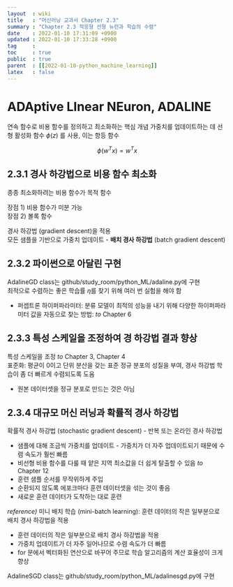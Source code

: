 ```yaml
---
layout  : wiki
title   : "머신러닝 교과서 Chapter 2.3"
summary : "Chapter 2.3 적응형 선형 뉴런과 학습의 수렴"
date    : 2022-01-10 17:31:09 +0900
updated : 2022-01-10 17:33:28 +0900
tag     : 
toc     : true
public  : true
parent  : [[2022-01-10-python_machine_learning]]
latex   : false
---
```

 
# ADAptive LInear NEuron, ADALINE

연속 함수로 비용 함수를 정의하고 최소화하는 핵심 개념
가중치를 업데이트하는 데 선형 활성화 함수 $\phi(z)$ 를 사용, 이는 항등 함수

$$\phi(w^T x)=w^T x$$

## 2.3.1 경사 하강법으로 비용 함수 최소화

종종 최소화하려는 비용 함수가 목적 함수

장점 1) 비용 함수가 미분 가능  
장점 2) 볼록 함수

경사 하강법 (gradient descent)을 적용  
모든 샘플을 기반으로 가중치 업데이트 - **배치 경사 하강법** (batch gradient descent)

## 2.3.2 파이썬으로 아달린 구현

AdalineGD class는 github/study_room/python_ML/adaline.py에 구현  
최적으로 수렴하는 좋은 학습률 $\eta$를 찾기 위해 여러 번 실험을 해야 함  
  * 퍼셉트론 하이퍼파라미터: 분류 모델이 최적의 성능을 내기 위해 다양한 하이퍼파라미터 값을 자동으로 찾는 방법: *to* Chapter 6

## 2.3.3 특성 스케일을 조정하여 경 하강법 결과 향상

특성 스케일을 조정 *to* Chapter 3, Chapter 4  
표준화: 평균이 0이고 단위 분산을 갖는 표준 정규 분포의 성질을 부여, 경사 하강법 학습이 좀 더 빠르게 수렴되도록 도움
  * 원본 데이터셋을 정규 분포로 만드는 것은 아님

## 2.3.4 대규모 머신 러닝과 확률적 경사 하강법

확률적 경사 하강법 (stochastic gradient descent) - 반복 또는 온라인 경사 하강법
  * 샘플에 대해 조금씩 가중치를 업데이트 - 가중치가 더 자주 업데이트되기 때문에 수렴 속도가 훨씬 빠름
  * 비선형 비용 함수를 다룰 때 얕은 지역 최소값을 더 쉽게 탈출할 수 있음 *to* Chapter 12
  * 훈련 샘플 순서를 무작위하게 주입
  * 순환되지 않도록 에포크마다 훈련 데이터셋을 섞는 것이 좋음
  * 새로운 훈련 데이터가 도착하는 대로 훈련

*reference)* 미니 배치 학습 (mini-batch learning): 훈련 데이터의 작은 일부분으로 배치 경사 하강법을 적용
  * 훈련 데이터의 작은 일부분으로 배치 경사 하강법을 적용
  * 가중치 업데이트가 더 자주 일어나므로 수렴 속도가 더 빠름
  * for 문에서 벡터화된 연산으로 바꾸어 주므로 학습 알고리즘의 계산 효율성이 크게 향상

AdalineSGD class는 github/study_room/python_ML/adalinesgd.py에 구현

